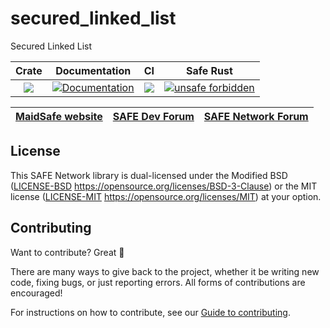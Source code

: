 # secured_linked_list
Secured Linked List

|Crate|Documentation|CI|Safe Rust|
|:-:|:-:|:-:|:-:|
|[![](http://meritbadge.herokuapp.com/secured_linked_list)](https://crates.io/crates/secured_linked_list)|[![Documentation](https://docs.rs/secured_linked_list/badge.svg)](https://docs.rs/secured_linked_list)|![](https://github.com/maidsafe/secured_linked_list/workflows/Master/badge.svg)|[![unsafe forbidden](https://img.shields.io/badge/unsafe-forbidden-error.svg)](https://github.com/rust-secure-code/safety-dance/)|

| [MaidSafe website](https://maidsafe.net) | [SAFE Dev Forum](https://forum.safedev.org) | [SAFE Network Forum](https://safenetforum.org) |
|:-:|:-:|:-:|

## License

This SAFE Network library is dual-licensed under the Modified BSD ([LICENSE-BSD](LICENSE-BSD) https://opensource.org/licenses/BSD-3-Clause) or the MIT license ([LICENSE-MIT](LICENSE-MIT) https://opensource.org/licenses/MIT) at your option.

## Contributing

Want to contribute? Great :tada:

There are many ways to give back to the project, whether it be writing new code, fixing bugs, or just reporting errors. All forms of contributions are encouraged!

For instructions on how to contribute, see our [Guide to contributing](https://github.com/maidsafe/QA/blob/master/CONTRIBUTING.md).
